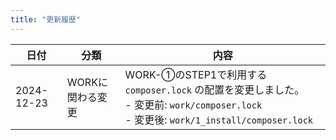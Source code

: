 ```yaml
---
title: "更新履歴"
---
```


| 日付       | 分類             | 内容                                                                                                                                             |
| ---------- | ---------------- | ------------------------------------------------------------------------------------------------------------------------------------------------ |
| 2024-12-23 | WORKに関わる変更 | WORK-①のSTEP1で利用する `composer.lock` の配置を変更しました。<br />- 変更前: `work/composer.lock`<br />- 変更後: `work/1_install/composer.lock` |
